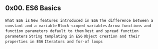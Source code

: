 ## 0x00. ES6 Basics

`What ES6 is`
`New features introduced in ES6`
`The difference between a constant and a variable`
`Block-scoped variables`
`Arrow functions and function parameters default to them`
`Rest and spread function parameters`
`String templating in ES6`
`Object creation and their properties in ES6`
`Iterators and for-of loops`
